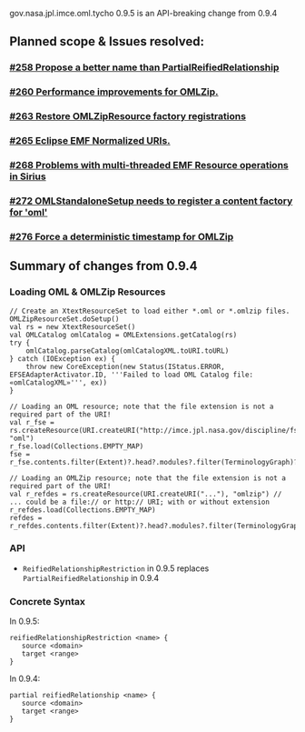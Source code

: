 gov.nasa.jpl.imce.oml.tycho 0.9.5 is an API-breaking change from 0.9.4

## Planned scope & Issues resolved:

### [#258 Propose a better name than PartialReifiedRelationship](https://github.com/JPL-IMCE/gov.nasa.jpl.imce.oml/issues/258)

### [#260 Performance improvements for OMLZip.](https://github.com/JPL-IMCE/gov.nasa.jpl.imce.oml/issues/260)

### [#263 Restore OMLZipResource factory registrations](https://github.com/JPL-IMCE/gov.nasa.jpl.imce.oml/issues/263)

### [#265 Eclipse EMF Normalized URIs.](https://github.com/JPL-IMCE/gov.nasa.jpl.imce.oml/issues/265)

### [#268 Problems with multi-threaded EMF Resource operations in Sirius](https://github.com/JPL-IMCE/gov.nasa.jpl.imce.oml/issues/268)

### [#272 OMLStandaloneSetup needs to register a content factory for 'oml'](https://github.com/JPL-IMCE/gov.nasa.jpl.imce.oml/issues/272)

### [#276 Force a deterministic timestamp for OMLZip](https://github.com/JPL-IMCE/gov.nasa.jpl.imce.oml/issues/276)

## Summary of changes from 0.9.4

### Loading OML & OMLZip Resources

```xtend
// Create an XtextResourceSet to load either *.oml or *.omlzip files.
OMLZipResourceSet.doSetup()
val rs = new XtextResourceSet()
val OMLCatalog omlCatalog = OMLExtensions.getCatalog(rs)
try {
	omlCatalog.parseCatalog(omlCatalogXML.toURI.toURL)
} catch (IOException ex) {
	throw new CoreException(new Status(IStatus.ERROR, EFSEAdapterActivator.ID, '''Failed to load OML Catalog file: «omlCatalogXML»''', ex))
}

// Loading an OML resource; note that the file extension is not a required part of the URI!
val r_fse = rs.createResource(URI.createURI("http://imce.jpl.nasa.gov/discipline/fse/fse"), "oml")
r_fse.load(Collections.EMPTY_MAP)
fse = r_fse.contents.filter(Extent)?.head?.modules?.filter(TerminologyGraph)?.head

// Loading an OMLZip resource; note that the file extension is not a required part of the URI!
val r_refdes = rs.createResource(URI.createURI("..."), "omlzip") // ... could be a file:// or http:// URI; with or without extension
r_refdes.load(Collections.EMPTY_MAP)
refdes = r_refdes.contents.filter(Extent)?.head?.modules?.filter(TerminologyGraph)?.head
```

### API

- `ReifiedRelationshipRestriction` in 0.9.5 replaces `PartialReifiedRelationship` in 0.9.4

### Concrete Syntax

In 0.9.5:

```
reifiedRelationshipRestriction <name> {
   source <domain>
   target <range>
}
```

In 0.9.4:

```
partial reifiedRelationship <name> {
   source <domain>
   target <range>
}
```